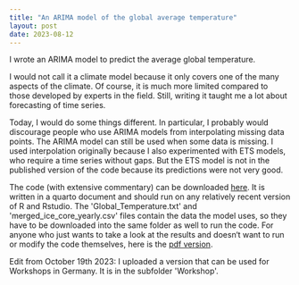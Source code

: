 ```yaml
---
title: "An ARIMA model of the global average temperature"
layout: post
date: 2023-08-12
---
```

I wrote an ARIMA model to predict the average global temperature.

I would not call it a climate model because it only covers one of the many aspects of the climate. Of course, it is much more limited compared to those developed by experts in the field. Still, writing it taught me a lot about forecasting of time series.

Today, I would do some things different. In particular, I probably would discourage people who use ARIMA models from interpolating missing data points.
The ARIMA model can still be used when some data is missing. I used interpolation originally because I also experimented with ETS models, who require a time series without gaps. But the ETS model is not in the published version of the code because its predictions were not very good.

The code (with extensive commentary) can be downloaded [here](https://github.com/InaKrapp/ARIMA_Temperature_model). It is written in a quarto document and should run on any relatively recent version of R and Rstudio. 
The 'Global_Temperature.txt' and 'merged_ice_core_yearly.csv' files contain the data the model uses, so they have to be downloaded into the same folder as well to run the code.
For anyone who just wants to take a look at the results and doesn‘t want to run or modify the code themselves, here is the [pdf version](https://github.com/InaKrapp/InaKrapp.github.io/raw/master/_posts/Global_Temperature_prediction_model.pdf).

Edit from October 19th 2023: I uploaded a version that can be used for Workshops in Germany. It is in the subfolder 'Workshop'.
